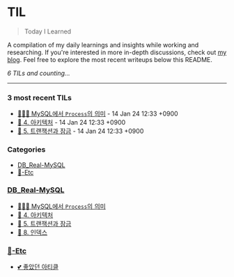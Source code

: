 # TIL
> Today I Learned

A compilation of my daily learnings and insights while working and researching.
If you're interested in more in-depth discussions, check out [my blog][1].
Feel free to explore the most recent writeups below this README.


_6 TILs and counting..._

---

### 3 most recent TILs

- [👩🏻‍💻 MySQL에서 `Process`의 의미](MySQL에서-Process의-의미.md) - 14 Jan 24 12:33 +0900
- [📖 4. 아키텍처](real-mysql_4-아키텍처.md) - 14 Jan 24 12:33 +0900
- [📖 5. 트랜잭션과 잠금](real-mysql_5-트랜잭션과-잠금.md) - 14 Jan 24 12:33 +0900

### Categories

- [DB_Real-MySQL](#db_real-mysql)
- [📌-Etc](#📌-etc)

### [DB_Real-MySQL](#db_real-mysql)
- [👩🏻‍💻 MySQL에서 `Process`의 의미](MySQL에서-Process의-의미.md)
- [📖 4. 아키텍처](real-mysql_4-아키텍처.md)
- [📖 5. 트랜잭션과 잠금](real-mysql_5-트랜잭션과-잠금.md)
- [📖 8. 인덱스](real-mysql_8-인덱스.md)

### [📌-Etc](#📌-etc)
- [💕 좋았던 아티클](📌-Etc/Reference-articles.md)

[1]: https://new-pow.tistory.com

